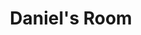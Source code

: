 ---
layout: portfolio
title: Daniel's Room
# FB and Jekyll SEO Tag values
description: Illustration showcasing a typical 9-year-old's messy room, departing with a friend.
image: /assets/images/portfolio/danielsRoom-thumb.jpg
# End FB and Jekyll SEO Tag values
categories: 
    - illustration
    - homepage
pretty_category: Illustration
pretty_title: Daniel's Room
permalink: /portfolio/daniels-room
sort_number: 27
masonryimage: /assets/images/portfolio/danielsRoom-thumb.jpg
fullsizeimage: /assets/images/portfolio/danielsRoom.jpg
work_details:
    - Digital Artwork, 2021
    - Based on <a href="/sketchbook/">a previous sketch</a> done some years ago. I wanted to explore further the universe my characters should live in and develop. Of course, any 9-year old deserves a messy room.
---